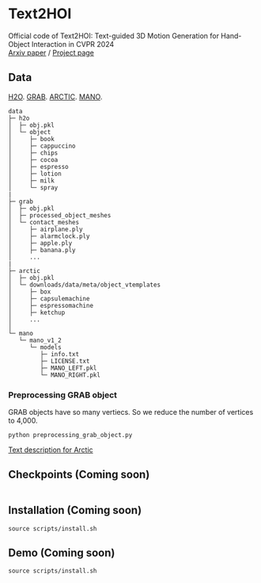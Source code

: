 # Text2HOI
Official code of Text2HOI: Text-guided 3D Motion Generation for Hand-Object Interaction in CVPR 2024<br>
[Arxiv paper](https://arxiv.org/pdf/2404.00562v2.pdf) / [Project page](.)

## Data
[H2O](https://h2odataset.ethz.ch/). 
[GRAB](https://grab.is.tue.mpg.de/index.html). 
[ARCTIC](https://github.com/zc-alexfan/arctic/blob/master/docs/data/README.md#download-full-arctic). 
[MANO](https://mano.is.tue.mpg.de/).

```
data
├─ h2o
│  ├─ obj.pkl
│  └─ object
│     ├─ book
│     ├─ cappuccino
│     ├─ chips
│     ├─ cocoa
│     ├─ espresso
│     ├─ lotion
│     ├─ milk
│     └─ spray
|
├─ grab
│  ├─ obj.pkl
│  ├─ processed_object_meshes
│  └─ contact_meshes
│     ├─ airplane.ply
│     ├─ alarmclock.ply
│     ├─ apple.ply
│     ├─ banana.ply
│     ...
|
├─ arctic
│  ├─ obj.pkl
│  └─ downloads/data/meta/object_vtemplates
│     ├─ box
│     ├─ capsulemachine
│     ├─ espressomachine
│     ├─ ketchup
│     ...
│
└─ mano
   └─ mano_v1_2
      └─ models
         ├─ info.txt
         ├─ LICENSE.txt
         ├─ MANO_LEFT.pkl
         └─ MANO_RIGHT.pkl
```

### Preprocessing GRAB object
GRAB objects have so many vertiecs. So we reduce the number of vertices to 4,000.
```
python preprocessing_grab_object.py
```


[Text description for Arctic](https://drive.google.com/file/d/18AtaBpQa9Z9pnQTkjObgOHjSSijT59gz/view?usp=sharing)

## Checkpoints (Coming soon)
```
```

## Installation (Coming soon)
```
source scripts/install.sh
```

## Demo (Coming soon)
```
source scripts/install.sh
```
